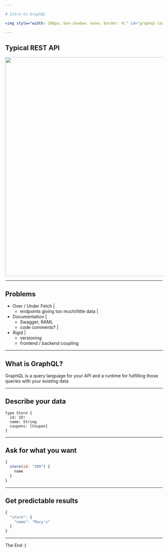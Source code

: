 ```yaml
---

# Intro to GraphQL

<img style="width: 200px; box-shadow: none; border: 0;" id="graphql-logo" src="http://graphql.org/img/logo.svg"/>

---
```


## Typical REST API

<img style="width: 700px; border: none; box-shadow: none;" src="https://olegilyenko.github.io/presentation-graphql-introduction/assets/img/rest-api.svg"/>

---

## Problems

- Over / Under Fetch |
    - endpoints giving too much/little data |
- Documentation |
    - Swagger, RAML
    - code comments? |
- Rigid |
    - versioning
    - frontend / backend coupling

---

## What is GraphQL?

GraphQL is a query language for your API and a runtime for fulfilling those queries with your existing data

---

## Describe your data

```
type Store {
  id: ID!
  name: String
  coupons: [Coupon]
}
```

---

## Ask for what you want

```javascript
{
  store(id: "200") {
    name
  }
}
```

---

## Get predictable results

```javascript
{
  "store": {
    "name": "Macy's"
  }
}
```

---

The End :)
